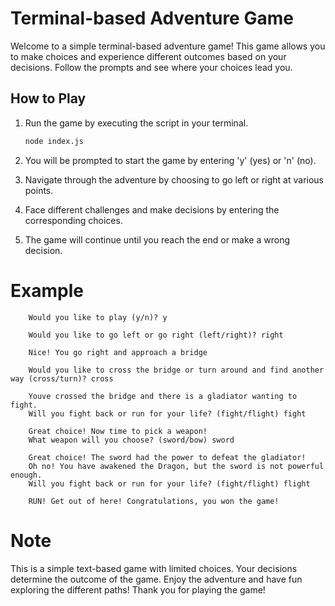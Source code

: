 
# Terminal-based Adventure Game

Welcome to a simple terminal-based adventure game! This game allows you to make choices and experience different outcomes based on your decisions. Follow the prompts and see where your choices lead you.

## How to Play

1. Run the game by executing the script in your terminal.

   ```bash
   node index.js

2. You will be prompted to start the game by entering 'y' (yes) or 'n' (no).

3. Navigate through the adventure by choosing to go left or right at various points.

4. Face different challenges and make decisions by entering the corresponding choices.

5. The game will continue until you reach the end or make a wrong decision.

# Example 
        Would you like to play (y/n)? y

        Would you like to go left or go right (left/right)? right

        Nice! You go right and approach a bridge

        Would you like to cross the bridge or turn around and find another way (cross/turn)? cross

        Youve crossed the bridge and there is a gladiator wanting to fight.
        Will you fight back or run for your life? (fight/flight) fight

        Great choice! Now time to pick a weapon!
        What weapon will you choose? (sword/bow) sword

        Great choice! The sword had the power to defeat the gladiator!
        Oh no! You have awakened the Dragon, but the sword is not powerful enough.
        Will you fight back or run for your life? (fight/flight) flight

        RUN! Get out of here! Congratulations, you won the game!

# Note
This is a simple text-based game with limited choices.
Your decisions determine the outcome of the game.
Enjoy the adventure and have fun exploring the different paths!
Thank you for playing the game!